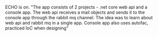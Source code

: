 ECHO is on.
"The app consists of 2 projects - .net core web api and a console app. The web api receives a mail objects and sends it to the console app through the rabbit mq channel. The idea was to learn about web api and rabbit mq in a single app. Console app also uses autofac, practiced IoC when designing" 

